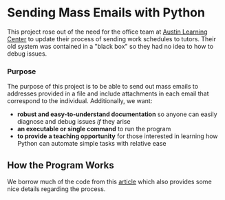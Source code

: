 # Sending Mass Emails with Python
This project rose out of the need for the office team at [Austin Learning Center](http://austinlearningcenter.com) to update their process of sending work schedules to tutors. Their old system was contained in a "black box" so they had no idea to how to debug issues. 

### Purpose
The purpose of this project is to be able to send out mass emails to addresses provided in a file and include attachments in each email that correspond to the individual. Additionally, we want:
* **robust and easy-to-understand documentation** so anyone can easily diagnose and debug issues _if_ they arise
* **an executable or single command** to run the program
* **to provide a teaching opportunity** for those interested in learning how Python can automate simple tasks with relative ease

## How the Program Works
We borrow much of the code from this [article](https://realpython.com/python-send-email/) which also provides some nice details regarding the process. 
